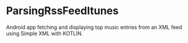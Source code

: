 # ParsingRssFeedItunes
 Android app fetching and displaying top music entries from an XML feed using Simple XML with KOTLIN.
